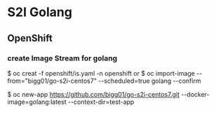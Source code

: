 # S2I Golang


## OpenShift
### create Image Stream for golang
$ oc creat -f openshift/is.yaml -n  openshift
 or 
$ oc import-image --from="bigg01/go-s2i-centos7" --scheduled=true golang --confirm


$ oc new-app https://github.com/bigg01/go-s2i-centos7.git --docker-image=golang:latest --context-dir=test-app